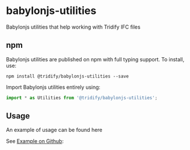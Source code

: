 # babylonjs-utilities

Babylonjs utilities that help working with Tridify IFC files

## npm

Babylonjs utilities are published on npm with full typing support. To install, use:

```text
npm install @tridify/babylonjs-utilities --save
```

Import Babylonjs utilities entirely using:

```javascript
import * as Utilities from '@tridify/babylonjs-utilities';
```

## Usage

An example of usage can be found here

See [Example on Github](https://github.com/Tridify/tridify-api-samples):

